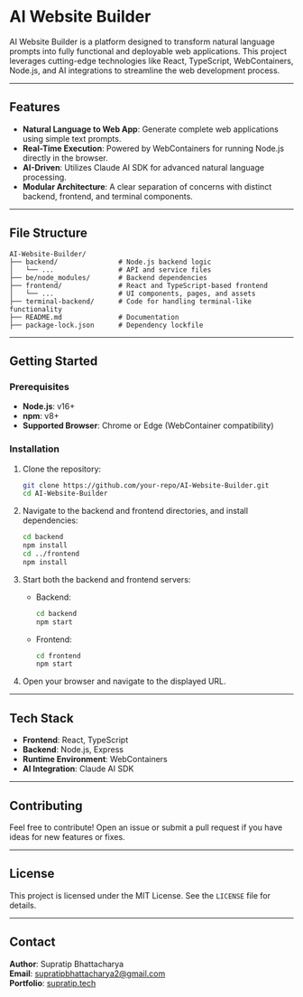 # AI Website Builder

AI Website Builder is a platform designed to transform natural language prompts into fully functional and deployable web applications. This project leverages cutting-edge technologies like React, TypeScript, WebContainers, Node.js, and AI integrations to streamline the web development process.

---

## Features

- **Natural Language to Web App**: Generate complete web applications using simple text prompts.
- **Real-Time Execution**: Powered by WebContainers for running Node.js directly in the browser.
- **AI-Driven**: Utilizes Claude AI SDK for advanced natural language processing.
- **Modular Architecture**: A clear separation of concerns with distinct backend, frontend, and terminal components.

---

## File Structure

```
AI-Website-Builder/
├── backend/               # Node.js backend logic
│   └── ...                # API and service files
├── be/node_modules/       # Backend dependencies
├── frontend/              # React and TypeScript-based frontend
│   └── ...                # UI components, pages, and assets
├── terminal-backend/      # Code for handling terminal-like functionality
├── README.md              # Documentation
├── package-lock.json      # Dependency lockfile
```

---

## Getting Started

### Prerequisites
- **Node.js**: v16+
- **npm**: v8+
- **Supported Browser**: Chrome or Edge (WebContainer compatibility)

### Installation
1. Clone the repository:
   ```bash
   git clone https://github.com/your-repo/AI-Website-Builder.git
   cd AI-Website-Builder
   ```

2. Navigate to the backend and frontend directories, and install dependencies:
   ```bash
   cd backend
   npm install
   cd ../frontend
   npm install
   ```

3. Start both the backend and frontend servers:
   - Backend:
     ```bash
     cd backend
     npm start
     ```
   - Frontend:
     ```bash
     cd frontend
     npm start
     ```

4. Open your browser and navigate to the displayed URL.

---

## Tech Stack

- **Frontend**: React, TypeScript
- **Backend**: Node.js, Express
- **Runtime Environment**: WebContainers
- **AI Integration**: Claude AI SDK

---

## Contributing

Feel free to contribute! Open an issue or submit a pull request if you have ideas for new features or fixes.

---

## License

This project is licensed under the MIT License. See the `LICENSE` file for details.

---

## Contact

**Author**: Supratip Bhattacharya  
**Email**: supratipbhattacharya2@gmail.com  
**Portfolio**: [supratip.tech](https://www.supratip.tech)

